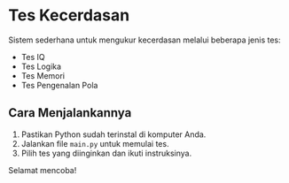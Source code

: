 # Tes Kecerdasan

Sistem sederhana untuk mengukur kecerdasan melalui beberapa jenis tes:
- Tes IQ
- Tes Logika
- Tes Memori
- Tes Pengenalan Pola

## Cara Menjalankannya

1. Pastikan Python sudah terinstal di komputer Anda.
2. Jalankan file `main.py` untuk memulai tes.
3. Pilih tes yang diinginkan dan ikuti instruksinya.

Selamat mencoba!

